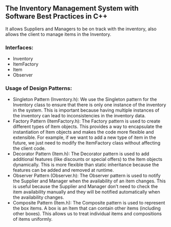 ## The Inventory Management System with Software Best Practices in C++
It allows Suppliers and Managers to be on track with the inventory, also allows the client to manage items in the Inventory.

### Interfaces:
- Inventory
- ItemFactory
- Item
- Observer

### Usage of Design Patterns:
- Singleton Pattern (Inventory.h): We use the Singleton pattern for the Inventory class to ensure that there is only one instance of the inventory in the system. This is important because having multiple instances of the inventory can lead to inconsistencies in the inventory data.
- Factory Pattern (ItemFactory.h): The Factory pattern is used to create different types of Item objects. This provides a way to encapsulate the instantiation of Item objects and makes the code more flexible and extensible. For example, if we want to add a new type of item in the future, we just need to modify the ItemFactory class without affecting the client code.
- Decorator Pattern (Item.h): The Decorator pattern is used to add additional features (like discounts or special offers) to the Item objects dynamically. This is more flexible than static inheritance because the features can be added and removed at runtime.
- Observer Pattern (Observer.h): The Observer pattern is used to notify the Supplier and Manager when the availability of an item changes. This is useful because the Supplier and Manager don’t need to check the item availability manually and they will be notified automatically when the availability changes.
- Composite Pattern (Item.h): The Composite pattern is used to represent the box items. A box is an Item that can contain other items (including other boxes). This allows us to treat individual items and compositions of items uniformly.
